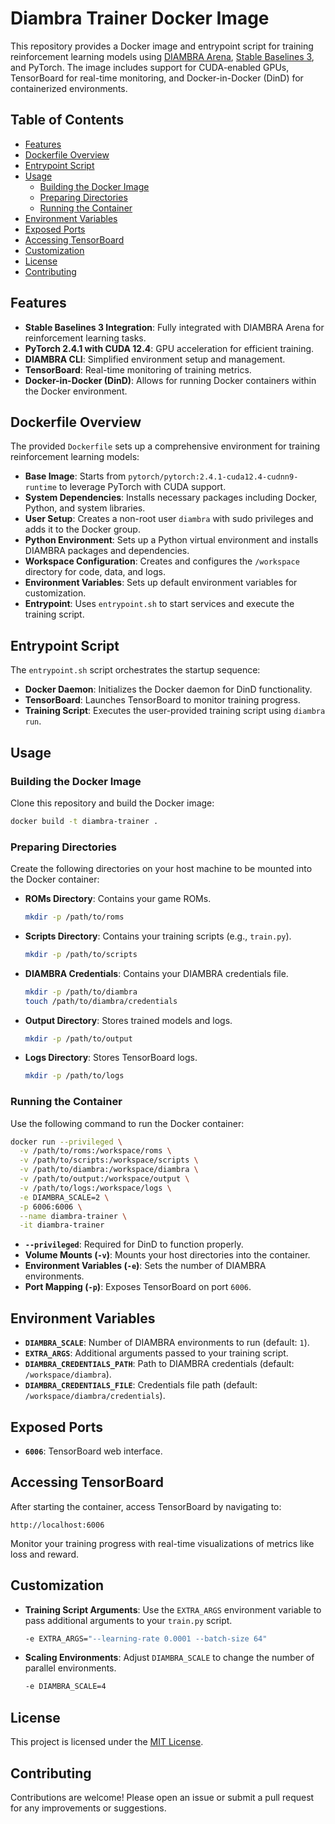 # Diambra Trainer Docker Image

This repository provides a Docker image and entrypoint script for training reinforcement learning models using [DIAMBRA Arena](https://github.com/diambra/arena), [Stable Baselines 3](https://github.com/DLR-RM/stable-baselines3), and PyTorch. The image includes support for CUDA-enabled GPUs, TensorBoard for real-time monitoring, and Docker-in-Docker (DinD) for containerized environments.

## Table of Contents

- [Features](#features)
- [Dockerfile Overview](#dockerfile-overview)
- [Entrypoint Script](#entrypoint-script)
- [Usage](#usage)
  - [Building the Docker Image](#building-the-docker-image)
  - [Preparing Directories](#preparing-directories)
  - [Running the Container](#running-the-container)
- [Environment Variables](#environment-variables)
- [Exposed Ports](#exposed-ports)
- [Accessing TensorBoard](#accessing-tensorboard)
- [Customization](#customization)
- [License](#license)
- [Contributing](#contributing)

## Features

- **Stable Baselines 3 Integration**: Fully integrated with DIAMBRA Arena for reinforcement learning tasks.
- **PyTorch 2.4.1 with CUDA 12.4**: GPU acceleration for efficient training.
- **DIAMBRA CLI**: Simplified environment setup and management.
- **TensorBoard**: Real-time monitoring of training metrics.
- **Docker-in-Docker (DinD)**: Allows for running Docker containers within the Docker environment.

## Dockerfile Overview

The provided `Dockerfile` sets up a comprehensive environment for training reinforcement learning models:

- **Base Image**: Starts from `pytorch/pytorch:2.4.1-cuda12.4-cudnn9-runtime` to leverage PyTorch with CUDA support.
- **System Dependencies**: Installs necessary packages including Docker, Python, and system libraries.
- **User Setup**: Creates a non-root user `diambra` with sudo privileges and adds it to the Docker group.
- **Python Environment**: Sets up a Python virtual environment and installs DIAMBRA packages and dependencies.
- **Workspace Configuration**: Creates and configures the `/workspace` directory for code, data, and logs.
- **Environment Variables**: Sets up default environment variables for customization.
- **Entrypoint**: Uses `entrypoint.sh` to start services and execute the training script.

## Entrypoint Script

The `entrypoint.sh` script orchestrates the startup sequence:

- **Docker Daemon**: Initializes the Docker daemon for DinD functionality.
- **TensorBoard**: Launches TensorBoard to monitor training progress.
- **Training Script**: Executes the user-provided training script using `diambra run`.

## Usage

### Building the Docker Image

Clone this repository and build the Docker image:

```bash
docker build -t diambra-trainer .
```

### Preparing Directories

Create the following directories on your host machine to be mounted into the Docker container:

- **ROMs Directory**: Contains your game ROMs.
  ```bash
  mkdir -p /path/to/roms
  ```
- **Scripts Directory**: Contains your training scripts (e.g., `train.py`).
  ```bash
  mkdir -p /path/to/scripts
  ```
- **DIAMBRA Credentials**: Contains your DIAMBRA credentials file.
  ```bash
  mkdir -p /path/to/diambra
  touch /path/to/diambra/credentials
  ```
- **Output Directory**: Stores trained models and logs.
  ```bash
  mkdir -p /path/to/output
  ```
- **Logs Directory**: Stores TensorBoard logs.
  ```bash
  mkdir -p /path/to/logs
  ```

### Running the Container

Use the following command to run the Docker container:

```bash
docker run --privileged \
  -v /path/to/roms:/workspace/roms \
  -v /path/to/scripts:/workspace/scripts \
  -v /path/to/diambra:/workspace/diambra \
  -v /path/to/output:/workspace/output \
  -v /path/to/logs:/workspace/logs \
  -e DIAMBRA_SCALE=2 \
  -p 6006:6006 \
  --name diambra-trainer \
  -it diambra-trainer
```

- **`--privileged`**: Required for DinD to function properly.
- **Volume Mounts (`-v`)**: Mounts your host directories into the container.
- **Environment Variables (`-e`)**: Sets the number of DIAMBRA environments.
- **Port Mapping (`-p`)**: Exposes TensorBoard on port `6006`.

## Environment Variables

- **`DIAMBRA_SCALE`**: Number of DIAMBRA environments to run (default: `1`).
- **`EXTRA_ARGS`**: Additional arguments passed to your training script.
- **`DIAMBRA_CREDENTIALS_PATH`**: Path to DIAMBRA credentials (default: `/workspace/diambra`).
- **`DIAMBRA_CREDENTIALS_FILE`**: Credentials file path (default: `/workspace/diambra/credentials`).

## Exposed Ports

- **`6006`**: TensorBoard web interface.

## Accessing TensorBoard

After starting the container, access TensorBoard by navigating to:

```
http://localhost:6006
```

Monitor your training progress with real-time visualizations of metrics like loss and reward.

## Customization

- **Training Script Arguments**: Use the `EXTRA_ARGS` environment variable to pass additional arguments to your `train.py` script.
  ```bash
  -e EXTRA_ARGS="--learning-rate 0.0001 --batch-size 64"
  ```
- **Scaling Environments**: Adjust `DIAMBRA_SCALE` to change the number of parallel environments.
  ```bash
  -e DIAMBRA_SCALE=4
  ```

## License

This project is licensed under the [MIT License](LICENSE).

## Contributing

Contributions are welcome! Please open an issue or submit a pull request for any improvements or suggestions.

